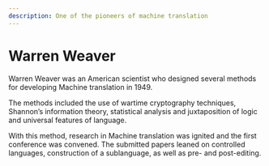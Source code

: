 ```yaml
---
description: One of the pioneers of machine translation
---
```

# Warren Weaver
Warren Weaver was an American scientist who designed several methods for developing Machine translation in 1949.

The methods included the use of wartime cryptography techniques, Shannon’s information theory, 
statistical analysis and juxtaposition of logic and universal features of language.

With this method, research in Machine translation was ignited and the first conference was convened. 
The submitted papers leaned on controlled languages, construction of a sublanguage, as well as pre- and post-editing. 
